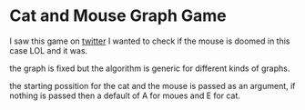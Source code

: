 # Cat and Mouse Graph Game

I saw this game on [twitter](https://x.com/Rainmaker1973/status/1906017463461908841)
I wanted to check if the mouse is doomed in this case LOL and it was. 

the graph is fixed but the algorithm is generic for different kinds of graphs. 

the starting possition for the cat and the mouse is passed as an argument, if nothing is passed then a default of A for moues and E for cat. 
